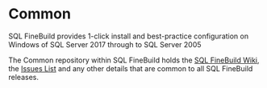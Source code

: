 # Common

SQL FineBuild provides 1-click install and best-practice configuration on Windows of SQL Server 2017 through to SQL Server 2005

The Common repository within SQL FineBuild holds the [SQL FineBuild Wiki](https://github.com/SQL-FineBuild/Common/wiki), the [Issues List](https://github.com/SQL-FineBuild/Common/issues) and any other details that are common to all SQL FineBuild releases.

